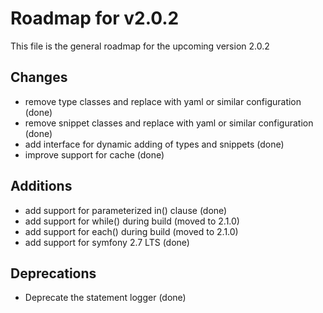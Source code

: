 # Roadmap for v2.0.2

This file is the general roadmap for the upcoming version 2.0.2

## Changes
* remove type classes and replace with yaml or similar configuration (done)
* remove snippet classes and replace with yaml or similar configuration (done)
* add interface for dynamic adding of types and snippets (done)
* improve support for cache (done)

## Additions
* add support for parameterized in() clause (done)
* add support for while() during build (moved to 2.1.0)
* add support for each() during build (moved to 2.1.0)
* add support for symfony 2.7 LTS (done)

## Deprecations
* Deprecate the statement logger (done)
